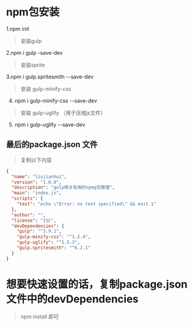  npm包安装
========

1.npm init

> 安装gulp

2.npm i gulp -save-dev

> 安装sprite

3.npm i gulp.spritesmith --save-dev

> 安装 gulp-minify-css

4. npm i gulp-minify-css --save-dev

> 安装 gulp-uglify （用于压缩js文件）

5. npm i gulp-uglify --save-dev

## 最后的package.json 文件
> 复制以下内容

```json
{
  "name": "liujianhui",
  "version": "1.0.0",
  "description": "gulp相关有用的npmg包整理",
  "main": "index.js",
  "scripts": {
    "test": "echo \"Error: no test specified\" && exit 1"
  },
  "author": "",
  "license": "ISC",
  "devDependencies": {
    "gulp": "^3.9.1",
    "gulp-minify-css": "^1.2.4",
    "gulp-uglify": "^1.5.3",
    "gulp.spritesmith": "^6.2.1"
  }
}
```


# 想要快速设置的话，复制package.json文件中的devDependencies
 > npm install 即可








